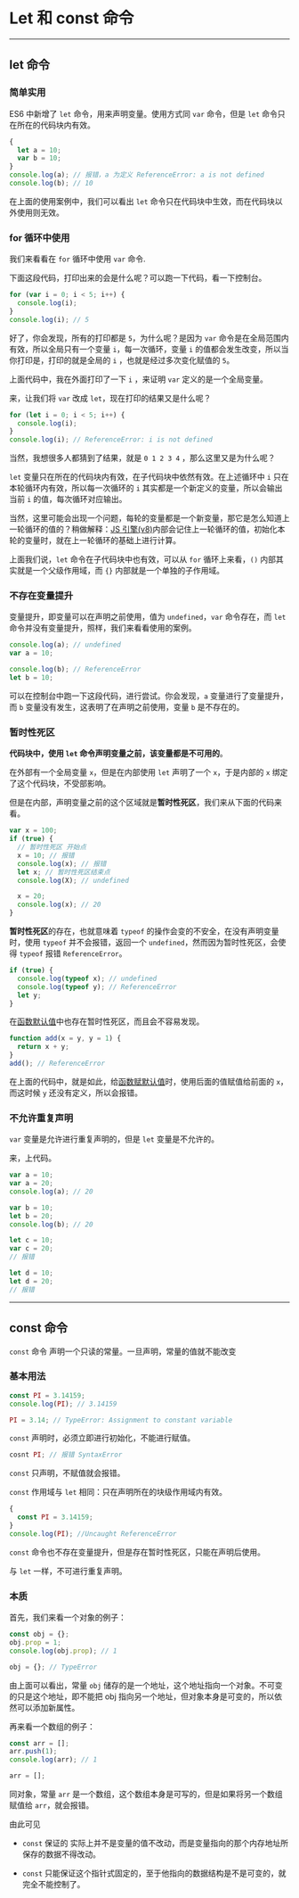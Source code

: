 # Let 和 const 命令

---

## let 命令

### **简单实用**

ES6 中新增了 `let` 命令，用来声明变量。使用方式同 `var` 命令，但是 `let` 命令只在所在的代码块内有效。

```javascript
{
  let a = 10;
  var b = 10;
}
console.log(a); // 报错，a 为定义 ReferenceError: a is not defined
console.log(b); // 10
```

在上面的使用案例中，我们可以看出 `let` 命令只在代码块中生效，而在代码块以外使用则无效。

### **for 循环中使用**

我们来看看在 `for` 循环中使用 `var` 命令.

下面这段代码，打印出来的会是什么呢？可以跑一下代码，看一下控制台。

```javascript
for (var i = 0; i < 5; i++) {
  console.log(i);
}
console.log(i); // 5
```

好了，你会发现，所有的打印都是 `5`，为什么呢？是因为 `var` 命令是在全局范围内有效，所以全局只有一个变量 `i`，每一次循环，变量 `i` 的值都会发生改变，所以当你打印是，打印的就是全局的 `i` ，也就是经过多次变化赋值的 `5`。

上面代码中，我在外面打印了一下 `i` ，来证明 `var` 定义的是一个全局变量。

来，让我们将 `var` 改成 `let`，现在打印的结果又是什么呢？

```javascript
for (let i = 0; i < 5; i++) {
  console.log(i);
}
console.log(i); // ReferenceError: i is not defined
```

当然，我想很多人都猜到了结果，就是 `0 1 2 3 4` ，那么这里又是为什么呢？

`let` 变量只在所在的代码块内有效，在子代码块中依然有效。在上述循环中 `i` 只在本轮循环内有效，所以每一次循环的 `i` 其实都是一个新定义的变量，所以会输出当前 `i` 的值，每次循环对应输出。

当然，这里可能会出现一个问题，每轮的变量都是一个新变量，那它是怎么知道上一轮循环的值的？稍做解释：[JS 引擎(v8)](https://jsshou.cn/blog/frontend/V8study.html#%E5%89%8D%E8%A8%80)内部会记住上一轮循环的值，初始化本轮的变量时，就在上一轮循环的基础上进行计算。

上面我们说，`let` 命令在子代码块中也有效，可以从 `for` 循环上来看，`()` 内部其实就是一个父级作用域，而 `{}` 内部就是一个单独的子作用域。

### 不存在变量提升

变量提升，即变量可以在声明之前使用，值为 `undefined`，`var` 命令存在，而 `let` 命令并没有变量提升，照样，我们来看看使用的案例。

```javascript
console.log(a); // undefined
var a = 10;

console.log(b); // ReferenceError
let b = 10;
```

可以在控制台中跑一下这段代码，进行尝试。你会发现，`a` 变量进行了变量提升，而 `b` 变量没有发生，这表明了在声明之前使用，变量 `b` 是不存在的。

### 暂时性死区

**代码块中，使用 `let` 命令声明变量之前，该变量都是不可用的**。

在外部有一个全局变量 `x`，但是在内部使用 `let` 声明了一个 `x`，于是内部的 `x` 绑定了这个代码块，不受部影响。

但是在内部，声明变量之前的这个区域就是**暂时性死区**，我们来从下面的代码来看。

```javascript
var x = 100;
if (true) {
  // 暂时性死区 开始点
  x = 10; // 报错
  console.log(x); // 报错
  let x; // 暂时性死区结束点
  console.log(X); // undefined

  x = 20;
  console.log(x); // 20
}
```

**暂时性死区**的存在，也就意味着 `typeof` 的操作会变的不安全，在没有声明变量时，使用 `typeof` 并不会报错，返回一个 `undefined`，然而因为暂时性死区，会使得 `typeof` 报错 `ReferenceError`。

```javascript
if (true) {
  console.log(typeof x); // undefined
  console.log(typeof y); // ReferenceError
  let y;
}
```

在[函数默认值]()中也存在暂时性死区，而且会不容易发现。

```javascript
function add(x = y, y = 1) {
  return x + y;
}
add(); // ReferenceError
```

在上面的代码中，就是如此，给[函数赋默认值]()时，使用后面的值赋值给前面的 `x`，而这时候 `y` 还没有定义，所以会报错。

### 不允许重复声明

`var` 变量是允许进行重复声明的，但是 `let` 变量是不允许的。

来，上代码。

```javascript
var a = 10;
var a = 20;
console.log(a); // 20

var b = 10;
let b = 20;
console.log(b); // 20

let c = 10;
var c = 20;
// 报错

let d = 10;
let d = 20;
// 报错
```

---

## const 命令

`const` 命令 声明一个只读的常量。一旦声明，常量的值就不能改变

### 基本用法

```javascript
const PI = 3.14159;
console.log(PI); // 3.14159

PI = 3.14; // TypeError: Assignment to constant variable
```

`const` 声明时，必须立即进行初始化，不能进行赋值。

```javascript
cosnt PI; // 报错 SyntaxError
```

`const` 只声明，不赋值就会报错。

`const` 作用域与 `let` 相同：只在声明所在的块级作用域内有效。

```javascript
{
  const PI = 3.14159;
}
console.log(PI); //Uncaught ReferenceError
```

`const` 命令也不存在变量提升，但是存在暂时性死区，只能在声明后使用。

与 `let` 一样，不可进行重复声明。

### 本质

首先，我们来看一个对象的例子：

```javascript
const obj = {};
obj.prop = 1;
console.log(obj.prop); // 1

obj = {}; // TypeError
```

由上面可以看出，常量 `obj` 储存的是一个地址，这个地址指向一个对象。不可变的只是这个地址，即不能把 obj 指向另一个地址，但对象本身是可变的，所以依然可以添加新属性。

再来看一个数组的例子：

```javascript
const arr = [];
arr.push(1);
console.log(arr); // 1

arr = [];
```

同对象，常量 `arr` 是一个数组，这个数组本身是可写的，但是如果将另一个数组赋值给 `arr`，就会报错。

由此可见

- `const` 保证的 实际上并不是变量的值不改动，而是变量指向的那个内存地址所保存的数据不得改动。

- `const` 只能保证这个指针式固定的，至于他指向的数据结构是不是可变的，就完全不能控制了。

